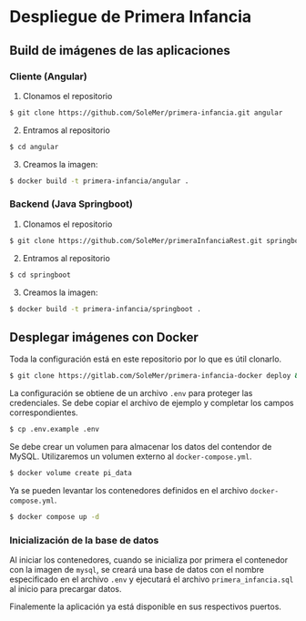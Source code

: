 # Despliegue de Primera Infancia

## Build de imágenes de las aplicaciones

### Cliente (Angular)

1. Clonamos el repositorio

```bash
$ git clone https://github.com/SoleMer/primera-infancia.git angular
```

2. Entramos al repositorio

```bash
$ cd angular
```

3. Creamos la imagen:

```bash
$ docker build -t primera-infancia/angular .
```

### Backend (Java Springboot)

1. Clonamos el repositorio

```bash
$ git clone https://github.com/SoleMer/primeraInfanciaRest.git springboot
```

2. Entramos al repositorio

```bash
$ cd springboot
```

3. Creamos la imagen:

```bash
$ docker build -t primera-infancia/springboot .
```

## Desplegar imágenes con Docker

Toda la configuración está en este repositorio por lo que es útil clonarlo.

```bash
$ git clone https://gitlab.com/SoleMer/primera-infancia-docker deploy && cd deploy
```

La configuración se obtiene de un archivo `.env` para proteger las credenciales. Se debe copiar el archivo de ejemplo y completar los campos correspondientes.

```bash
$ cp .env.example .env
```

Se debe crear un volumen para almacenar los datos del contendor de MySQL. Utilizaremos un volumen externo al `docker-compose.yml`.

```bash
$ docker volume create pi_data
```

Ya se pueden levantar los contenedores definidos en el archivo `docker-compose.yml`.

```bash
$ docker compose up -d
```

### Inicialización de la base de datos

Al iniciar los contenedores, cuando se inicializa por primera el contenedor con la imagen de `mysql`, se creará una base de datos con el nombre especificado en el archivo `.env` y ejecutará el archivo `primera_infancia.sql` al inicio para precargar datos.

Finalemente la aplicación ya está disponible en sus respectivos puertos.
